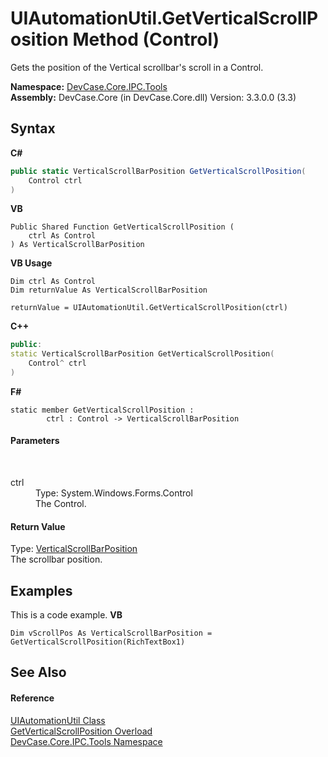 # UIAutomationUtil.GetVerticalScrollPosition Method (Control)
 

Gets the position of the Vertical scrollbar's scroll in a Control.

**Namespace:**&nbsp;<a href="N_DevCase_Core_IPC_Tools">DevCase.Core.IPC.Tools</a><br />**Assembly:**&nbsp;DevCase.Core (in DevCase.Core.dll) Version: 3.3.0.0 (3.3)

## Syntax

**C#**<br />
``` C#
public static VerticalScrollBarPosition GetVerticalScrollPosition(
	Control ctrl
)
```

**VB**<br />
``` VB
Public Shared Function GetVerticalScrollPosition ( 
	ctrl As Control
) As VerticalScrollBarPosition
```

**VB Usage**<br />
``` VB Usage
Dim ctrl As Control
Dim returnValue As VerticalScrollBarPosition

returnValue = UIAutomationUtil.GetVerticalScrollPosition(ctrl)
```

**C++**<br />
``` C++
public:
static VerticalScrollBarPosition GetVerticalScrollPosition(
	Control^ ctrl
)
```

**F#**<br />
``` F#
static member GetVerticalScrollPosition : 
        ctrl : Control -> VerticalScrollBarPosition 

```


#### Parameters
&nbsp;<dl><dt>ctrl</dt><dd>Type: System.Windows.Forms.Control<br />The Control.</dd></dl>

#### Return Value
Type: <a href="T_DevCase_Core_IPC_VerticalScrollBarPosition">VerticalScrollBarPosition</a><br />The scrollbar position.

## Examples
This is a code example. 
**VB**<br />
``` VB
Dim vScrollPos As VerticalScrollBarPosition = GetVerticalScrollPosition(RichTextBox1)
```


## See Also


#### Reference
<a href="T_DevCase_Core_IPC_Tools_UIAutomationUtil">UIAutomationUtil Class</a><br /><a href="Overload_DevCase_Core_IPC_Tools_UIAutomationUtil_GetVerticalScrollPosition">GetVerticalScrollPosition Overload</a><br /><a href="N_DevCase_Core_IPC_Tools">DevCase.Core.IPC.Tools Namespace</a><br />